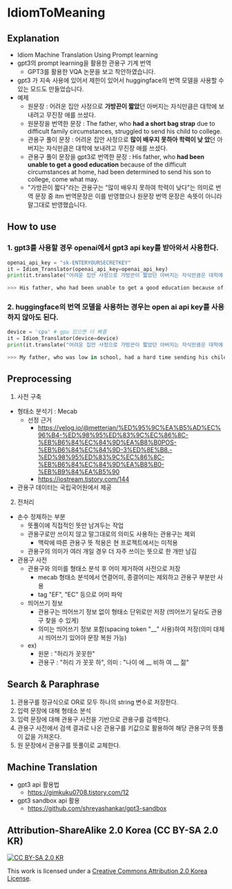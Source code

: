# IdiomToMeaning

## Explanation

* Idiom Machine Translation Using Prompt learning 
* gpt3의 prompt learning을 활용한 관용구 기계 번역
    - GPT3를 활용한 VQA 논문을 보고 착안하였습니다. 
* gpt3 가 지속 사용에 있어서 제한이 있어서 huggingface의 번역 모델을 사용할 수 있는 모드도 만들었습니다.
* 예제
    - 원문장 : 어려운 집안 사정으로 **가방끈이 짧았**던 아버지는 자식만큼은 대학에 보내려고 무진장 애를 쓰셨다.
    - 원문장을 번역한 문장 : The father, who **had a short bag strap** due to difficult family circumstances, struggled to send his child to college.
    - 관용구 풀이 문장 : 어려운 집안 사정으로 **많이 배우지 못하아 학력이 낮 았**던 아버지는 자식만큼은 대학에 보내려고 무진장 애를 쓰셨다.
    - 관용구 풀이 문장을 gpt3로 번역한 문장 : His father, who **had been unable to get a good education** because of the difficult circumstances at home, had been determined to send his son to college, come what may.
    - "가방끈이 짧다"라는 관용구는 "많이 배우지 못하여 학력이 낮다"는 의미로 번역 문장 중 itm 번역문장은 이를 반영했으나 원문장 번역 문장은 속뜻이 아니라 말그대로 반영했습니다.

## How to use

### 1.  gpt3를 사용할 경우 openai에서 gpt3 api key를 받아와서 사용한다.

```python
openai_api_key = "sk-ENTERYOURSECRETKEY"
it = Idiom_Translator(openai_api_key=openai_api_key)
print(it.translate("어려운 집안 사정으로 가방끈이 짧았던 아버지는 자식만큼은 대학에 보내려고 무진장 애를 쓰셨다."))

>>> His father, who had been unable to get a good education because of the difficult circumstances at home, had been determined to send his son to college, come what may.
```

### 2. huggingface의 번역 모델을 사용하는 경우는 open ai api key를 사용하지 않아도 된다.

```python
device = 'cpu' # gpu 있으면 더 빠름
it = Idiom_Translator(device=device)
print(it.translate("어려운 집안 사정으로 가방끈이 짧았던 아버지는 자식만큼은 대학에 보내려고 무진장 애를 쓰셨다."))

>>> My father, who was low in school, had a hard time sending his children to college.
```


## Preprocessing

1. 사전 구축

* 형태소 분석기 : Mecab
    - 선정 근거
        - https://velog.io/@metterian/%ED%95%9C%EA%B5%AD%EC%96%B4-%ED%98%95%ED%83%9C%EC%86%8C-%EB%B6%84%EC%84%9D%EA%B8%B0POS-%EB%B6%84%EC%84%9D-3%ED%8E%B8.-%ED%98%95%ED%83%9C%EC%86%8C-%EB%B6%84%EC%84%9D%EA%B8%B0-%EB%B9%84%EA%B5%90
        - https://iostream.tistory.com/144
* 관용구 데이터는 국립국어원에서 제공

2. 전처리 

* 손수 정제하는 부분
    * 뜻풀이에 직접적인 뜻만 남겨두는 작업
    * 관용구로만 쓰이지 않고 말그대로의 의미도 사용하는 관용구는 제외
        - 맥락에 따른 관용구 뜻 적용은 현 프로젝트에서는 미적용
    * 관용구의 의미가 여러 개일 경우 더 자주 쓰이는 뜻으로 한 개만 남김 
* 관용구 사전
	* 관용구와 의미를 형태소 분석 후 어미 제거하여 사전으로 저장
        - mecab 형태소 분석에서 연결어미, 종결어미는 제외하고 관용구 부분만 사용
        - tag "EF", "EC" 등으로 어미 파악
    * 띄어쓰기 정보 
        - 관용구는 띄어쓰기 정보 없이 형태소 단위로만 저장 (띄어쓰기 달라도 관용구 찾을 수 있게)
	    - 의미는 띄어쓰기 정보 포함(spacing token "__" 사용)하여 저장(의미 대체시 띄어쓰기 있어야 문장 복원 가능)
    - ex)
        - 원문 : "허리가 꼿꼿한"
	    - 관용구 : "허리 가 꼿꼿 하", 의미 : "나이 에 __ 비하 여 __ 젊"

## Search & Paraphrase

1. 관용구를 정규식으로 OR로 모두 하나의 string 변수로 저장한다.
2. 입력 문장에 대해 형태소 분석
3. 입력 문장에 대해 관용구 사전을 기반으로 관용구를 검색한다.
4. 관용구 사전에서 검색 결과로 나온 관용구를 키값으로 활용하여 해당 관용구의 뜻풀이 값을 가져온다.
5. 원 문장에서 관용구를 뜻풀이로 교체한다.

## Machine Translation 

* gpt3 api 활용법
    - https://gimkuku0708.tistory.com/12
* gpt3 sandbox api 활용
    - https://github.com/shreyashankar/gpt3-sandbox

## Attribution-ShareAlike 2.0 Korea (CC BY-SA 2.0 KR)

[![CC BY-SA 2.0 KR][cc-by-image]][cc-by]

This work is licensed under a [Creative Commons Attribution 2.0 Korea License][cc-by].

[cc-by]: https://creativecommons.org/licenses/by-sa/2.0/kr/
[cc-by-image]: https://i.creativecommons.org/l/by-sa/2.0/kr/88x31.png


